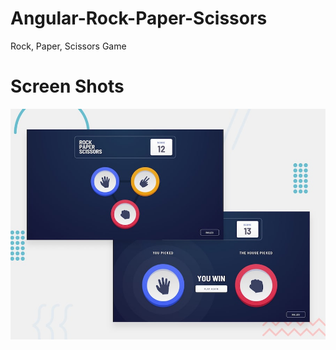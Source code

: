 # Angular-Rock-Paper-Scissors
Rock, Paper, Scissors Game

# Screen Shots

![Image](https://github.com/zimejin/Angular-Rock-Paper-Scissors/blob/main/design/desktop-preview.jpg?raw=true)
